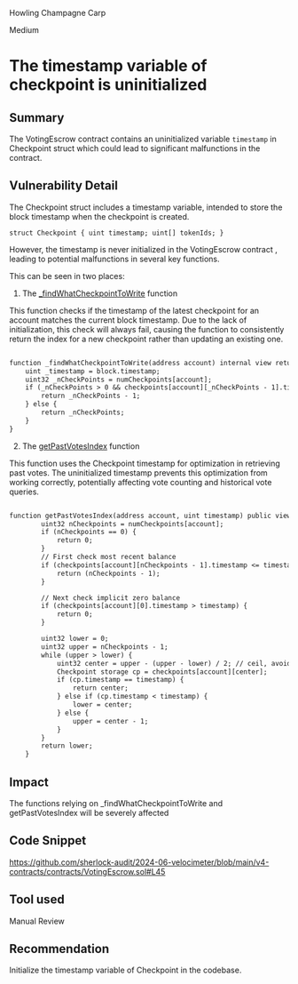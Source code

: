 Howling Champagne Carp

Medium

# The timestamp variable of checkpoint is uninitialized

## Summary

The VotingEscrow contract contains an uninitialized variable `timestamp`  in Checkpoint struct which could lead to significant malfunctions in the contract. 

## Vulnerability Detail

The Checkpoint struct includes a timestamp variable, intended to store the block timestamp when the checkpoint is created. 

`struct Checkpoint {
        uint timestamp;
        uint[] tokenIds;
    }`

However, the timestamp is never initialized in the VotingEscrow contract , leading to potential malfunctions in several key functions.


This can be seen in two places: 

1. The [_findWhatCheckpointToWrite](https://github.com/sherlock-audit/2024-06-velocimeter/blob/main/v4-contracts/contracts/VotingEscrow.sol#L1413) function

This function checks if the timestamp of the latest checkpoint for an account matches the current block timestamp. Due to the lack of initialization, this check will always fail, causing the function to consistently return the index for a new checkpoint rather than updating an existing one.

```diff

function _findWhatCheckpointToWrite(address account) internal view returns (uint32) {
    uint _timestamp = block.timestamp;
    uint32 _nCheckPoints = numCheckpoints[account];
    if (_nCheckPoints > 0 && checkpoints[account][_nCheckPoints - 1].timestamp == _timestamp) {
        return _nCheckPoints - 1;
    } else {
        return _nCheckPoints;
    }
}

```


2. The [getPastVotesIndex](https://github.com/sherlock-audit/2024-06-velocimeter/blob/main/v4-contracts/contracts/VotingEscrow.sol#L1306) function

This function uses the Checkpoint timestamp for optimization in retrieving past votes. The uninitialized timestamp prevents this optimization from working correctly, potentially affecting vote counting and historical vote queries.

```diff

function getPastVotesIndex(address account, uint timestamp) public view returns (uint32) {
        uint32 nCheckpoints = numCheckpoints[account];
        if (nCheckpoints == 0) {
            return 0;
        }
        // First check most recent balance
        if (checkpoints[account][nCheckpoints - 1].timestamp <= timestamp) {
            return (nCheckpoints - 1);
        }

        // Next check implicit zero balance
        if (checkpoints[account][0].timestamp > timestamp) {
            return 0;
        }

        uint32 lower = 0;
        uint32 upper = nCheckpoints - 1;
        while (upper > lower) {
            uint32 center = upper - (upper - lower) / 2; // ceil, avoiding overflow
            Checkpoint storage cp = checkpoints[account][center];
            if (cp.timestamp == timestamp) {
                return center;
            } else if (cp.timestamp < timestamp) {
                lower = center;
            } else {
                upper = center - 1;
            }
        }
        return lower;
    }
```

## Impact

The functions relying on  _findWhatCheckpointToWrite and getPastVotesIndex will be severely affected

## Code Snippet

https://github.com/sherlock-audit/2024-06-velocimeter/blob/main/v4-contracts/contracts/VotingEscrow.sol#L45


## Tool used

Manual Review

## Recommendation

Initialize the timestamp variable of Checkpoint in the codebase.